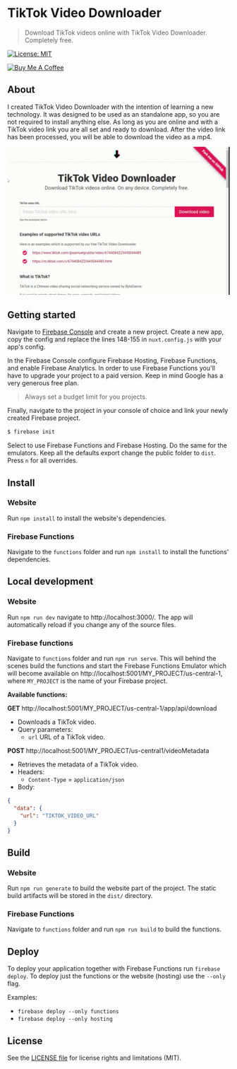 # TikTok Video Downloader

> Download TikTok videos online with TikTok Video Downloader. Completely free.

[![License: MIT](https://img.shields.io/badge/License-MIT-yellow.svg)](https://opensource.org/licenses/MIT)

<a href="https://www.buymeacoffee.com/zanozbot">
  <img alt="Buy Me A Coffee" src="https://www.buymeacoffee.com/assets/img/custom_images/yellow_img.png" style="height: auto !important; width: auto !important;" />
</a>

## About

I created TikTok Video Downloader with the intention of learning a new technology.
It was designed to be used as an standalone app, so you are not required to install anything else.
As long as you are online and with a TikTok video link you are all set and ready to download.
After the video link has been processed, you will be able to download the video as a mp4.

![TikTok Downloader showcase](.images/showcase.gif)

## Getting started

Navigate to [Firebase Console](https://console.firebase.google.com/) and create a new project.
Create a new app, copy the config and replace the lines 148-155 in `nuxt.config.js` with your app's config.

In the Firebase Console configure Firebase Hosting, Firebase Functions, and enable Firebase Analytics. In order to use Firebase Functions you'll have to upgrade your project to a paid version. Keep in mind Google has a very generous free plan.

> Always set a budget limit for you projects.

Finally, navigate to the project in your console of choice and link your newly created Firebase project.

```bash
$ firebase init
```

Select to use Firebase Functions and Firebase Hosting. Do the same for the emulators. Keep all the defaults export change the public folder to `dist`. Press `n` for all overrides.

## Install

### Website

Run `npm install` to install the website's dependencies.

### Firebase Functions

Navigate to the `functions` folder and run `npm install` to install the functions' dependencies.

## Local development

### Website

Run `npm run dev` navigate to http://localhost:3000/. The app will automatically reload if you change any of the source files.

### Firebase functions

Navigate to `functions` folder and run `npm run serve`. This will behind the scenes build the functions and start the Firebase Functions Emulator which will become available on http://localhost:5001/MY_PROJECT/us-central-1, where `MY_PROJECT` is the name of your Firebase project.

**Available functions:**

**GET** http://localhost:5001/MY_PROJECT/us-central-1/app/api/download

- Downloads a TikTok video.
- Query parameters:
  - `url` URL of a TikTok video.

**POST** http://localhost:5001/MY_PROJECT/us-central1/videoMetadata

- Retrieves the metadata of a TikTok video.
- Headers:
  - `Content-Type` = `application/json`
- Body:

```json
{
  "data": {
    "url": "TIKTOK_VIDEO_URL"
  }
}
```

## Build

### Website

Run `npm run generate` to build the website part of the project. The static build artifacts will be stored in the `dist/` directory.

### Firebase Functions

Navigate to `functions` folder and run `npm run build` to build the functions.

## Deploy

To deploy your application together with Firebase Functions run `firebase deploy`.
To deploy just the functions or the website (hosting) use the `--only` flag.

Examples:

- `firebase deploy --only functions`
- `firebase deploy --only hosting`

## License

See the [LICENSE file](LICENSE.md) for license rights and limitations (MIT).
